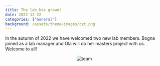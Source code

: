 ```yaml
---
title: The lab has grown!
date: 2022-12-22 
categories: ["General"]
background: /assets/theme/images/czt.png
---
```


In the autumn of 2022 we have welcomed two new lab members. Bogna joined as a lab manager and Ola will do her masters project with us. Welcome to all!

<p align="center">
<img src="/assets/theme/images/team.jpg" title="team"/>
